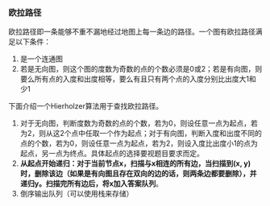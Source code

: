 ### **欧拉路径**

欧拉路径即一条能够不重不漏地经过地图上每一条边的路径。一个图有欧拉路径满足以下条件：

1. 是一个连通图
2. 若是无向图，则这个图的度数为奇数的点的个数必须是0或2；若是有向图，则要么所有点的入度和出度相等，要么有且只有两个点的入度分别比出度大1和少1

下面介绍一个Hierholzer算法用于查找欧拉路径。

1. 对于无向图，判断度数为奇数的点的个数，若为0，则设任意一点为起点，若为2，则从这2个点中任取一个作为起点；对于有向图，判断入度和出度不同的点的个数，若为0，则设任意一点为起点，若为2，则设入度比出度小1的点为起点，另一点为终点。具体起点的选择要视题目要求而定。
2. **从起点开始递归：对于当前节点x，扫描与x相连的所有边，当扫描到(x, y)时，删除该边（如果是有向图且存在双向的边的话，则两条边都要删除），并递归y。扫描完所有边后，将x加入答案队列**。
3. 倒序输出队列（可以使用栈来存储）

